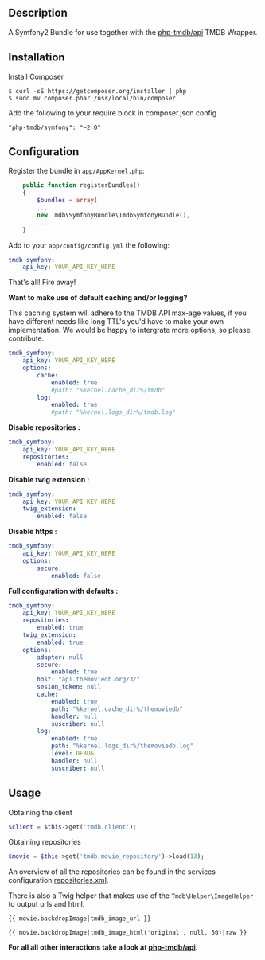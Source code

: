 Description
----------------

A Symfony2 Bundle for use together with the [php-tmdb/api](https://github.com/php-tmdb/api) TMDB Wrapper.

Installation
------------
Install Composer

```
$ curl -sS https://getcomposer.org/installer | php
$ sudo mv composer.phar /usr/local/bin/composer
```

Add the following to your require block in composer.json config

```
"php-tmdb/symfony": "~2.0"
```

Configuration
----------------
Register the bundle in `app/AppKernel.php`:

```php
    public function registerBundles()
    {
        $bundles = array(
        ...
        new Tmdb\SymfonyBundle\TmdbSymfonyBundle(),
        ...
    }
```

Add to your `app/config/config.yml` the following:

```yaml
tmdb_symfony:
    api_key: YOUR_API_KEY_HERE
```

That's all! Fire away!

__Want to make use of default caching and/or logging?__

This caching system will adhere to the TMDB API max-age values, if you have different needs like long TTL's
you'd have to make your own implementation. We would be happy to intergrate more options, so please contribute.

```yaml
tmdb_symfony:
    api_key: YOUR_API_KEY_HERE
    options:
        cache:
            enabled: true
            #path: "%kernel.cache_dir%/tmdb"
        log:
            enabled: true
            #path: "%kernel.logs_dir%/tmdb.log"
```

__Disable repositories :__

```yaml
tmdb_symfony:
    api_key: YOUR_API_KEY_HERE
    repositories:
        enabled: false
```

__Disable twig extension :__

```yaml
tmdb_symfony:
    api_key: YOUR_API_KEY_HERE
    twig_extension:
        enabled: false
```
__Disable https :__

```yaml
tmdb_symfony:
    api_key: YOUR_API_KEY_HERE
    options:
        secure:
            enabled: false
```

__Full configuration with defaults :__
```yaml
tmdb_symfony:
    api_key: YOUR_API_KEY_HERE
    repositories:
        enabled: true
    twig_extension:
        enabled: true
    options:
        adapter: null
        secure:
            enabled: true
        host: "api.themoviedb.org/3/"
        sesion_token: null
        cache:
            enabled: true
            path: "%kernel.cache_dir%/themoviedb"
            handler: null
            suscriber: null
        log:
            enabled: true
            path: "%kernel.logs_dir%/themoviedb.log"
            level: DEBUG
            handler: null
            suscriber: null
```

Usage
----------------

Obtaining the client

```php
$client = $this->get('tmdb.client');
```

Obtaining repositories

```php
$movie = $this->get('tmdb.movie_repository')->load(13);
```

An overview of all the repositories can be found in the services configuration [repositories.xml](https://github.com/php-tmdb/symfony/blob/master/Resources/config/repositories.xml).

There is also a Twig helper that makes use of the `Tmdb\Helper\ImageHelper` to output urls and html.

```twig
{{ movie.backdropImage|tmdb_image_url }}

{{ movie.backdropImage|tmdb_image_html('original', null, 50)|raw }}
```

**For all all other interactions take a look at [php-tmdb/api](https://github.com/php-tmdb/api).**
